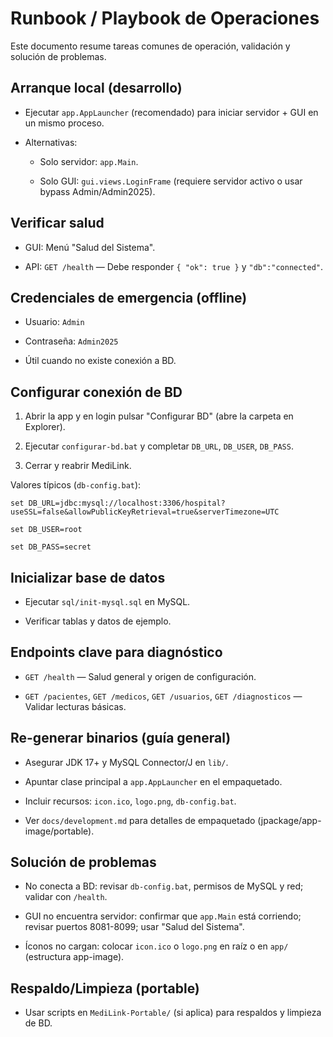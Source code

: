 # Runbook / Playbook de Operaciones

Este documento resume tareas comunes de operación, validación y solución de problemas.

## Arranque local (desarrollo)

- Ejecutar `app.AppLauncher` (recomendado) para iniciar servidor + GUI en un mismo proceso.

- Alternativas:

  - Solo servidor: `app.Main`.

  - Solo GUI: `gui.views.LoginFrame` (requiere servidor activo o usar bypass Admin/Admin2025).

## Verificar salud

- GUI: Menú "Salud del Sistema".

- API: `GET /health` — Debe responder `{ "ok": true }` y `"db":"connected"`.

## Credenciales de emergencia (offline)

- Usuario: `Admin`

- Contraseña: `Admin2025`

- Útil cuando no existe conexión a BD.

## Configurar conexión de BD

1. Abrir la app y en login pulsar "Configurar BD" (abre la carpeta en Explorer).

2. Ejecutar `configurar-bd.bat` y completar `DB_URL`, `DB_USER`, `DB_PASS`.

3. Cerrar y reabrir MediLink.

Valores típicos (`db-config.bat`):
```
set DB_URL=jdbc:mysql://localhost:3306/hospital?useSSL=false&allowPublicKeyRetrieval=true&serverTimezone=UTC

set DB_USER=root

set DB_PASS=secret
```

## Inicializar base de datos

- Ejecutar `sql/init-mysql.sql` en MySQL.

- Verificar tablas y datos de ejemplo.

## Endpoints clave para diagnóstico

- `GET /health` — Salud general y origen de configuración.

- `GET /pacientes`, `GET /medicos`, `GET /usuarios`, `GET /diagnosticos` — Validar lecturas básicas.

## Re-generar binarios (guía general)

- Asegurar JDK 17+ y MySQL Connector/J en `lib/`.

- Apuntar clase principal a `app.AppLauncher` en el empaquetado.

- Incluir recursos: `icon.ico`, `logo.png`, `db-config.bat`.

- Ver `docs/development.md` para detalles de empaquetado (jpackage/app-image/portable).

## Solución de problemas

- No conecta a BD: revisar `db-config.bat`, permisos de MySQL y red; validar con `/health`.

- GUI no encuentra servidor: confirmar que `app.Main` está corriendo; revisar puertos 8081-8099; usar "Salud del Sistema".

- Íconos no cargan: colocar `icon.ico` o `logo.png` en raíz o en `app/` (estructura app-image).

## Respaldo/Limpieza (portable)

- Usar scripts en `MediLink-Portable/` (si aplica) para respaldos y limpieza de BD.
